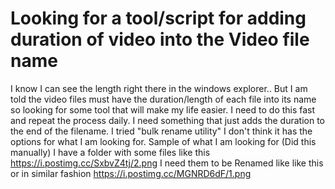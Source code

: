 
# Looking for a tool/script for adding duration of video into the Video file name

I know I can see the length right there in the windows explorer.. But I am told the video files must have the duration/length of each file into its name so looking for some tool that will make my life easier.
I need to do this fast and repeat the process daily. I need something that just adds the duration to the end of the filename.
I tried "bulk rename utility" I don't think it has the options for what I am looking for.
Sample of what I am looking for (Did this manually)
I have a folder with some files like this
https://i.postimg.cc/SxbvZ4tj/2.png
I need them to be Renamed like like this or in similar fashion
https://i.postimg.cc/MGNRD6dF/1.png

        